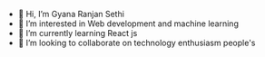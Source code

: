 - 👋 Hi, I’m Gyana Ranjan Sethi
- 👀 I’m interested in Web development and machine learning
- 🌱 I’m currently learning React js 
- 💞️ I’m looking to collaborate on technology enthusiasm people's


<!---
gyana-prog/gyana-prog is a ✨ special ✨ repository because its `README.md` (this file) appears on your GitHub profile.
You can click the Preview link to take a look at your changes.
--->
